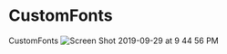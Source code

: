 # CustomFonts
CustomFonts
![Screen Shot 2019-09-29 at 9 44 56 PM](https://user-images.githubusercontent.com/53354158/65838383-cff6ab80-e302-11e9-9fde-55e27ab1837e.png)
